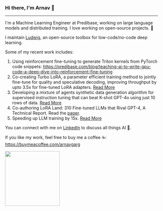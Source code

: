 ### Hi there, I'm Arnav 👋
---- 

I'm a Machine Learning Engineer at Predibase, working on large language models and distributed training. I love working on open-source projects. 🚀

I maintain [Ludwig](https://github.com/ludwig-ai/ludwig.git), an open-source toolbox for low-code/no-code deep learning. 

Some of my recent work includes:

1. Using reinforcement fine-tuning to generate Triton kernels from PyTorch code snippets: https://predibase.com/blog/teaching-ai-to-write-gpu-code-a-deep-dive-into-reinforcement-fine-tuning
2. Co-creating Turbo LoRA, a parameter efficient training method to jointly fine-tune for quality and speculative decoding, improving throughput by upto 3.5x for fine-tuned LoRA adapters. [Read More](https://predibase.com/blog/turbo-lora)
3. Developing a mixture of agents synthetic data generation algorithm for supervised instruction tuning that can beat K-shot GPT-4o using just 10 rows of data. [Read More](https://predibase.com/blog/how-to-generate-synthetic-data-and-fine-tune-a-slm-that-beats-gpt-4o)
4. Co-authoring LoRA Land: 310 Fine-tuned LLMs that Rival GPT-4, A Technical Report. Read the [paper](https://arxiv.org/abs/2405.00732).
5. Speeding up LLM training by 15x. [Read More](https://predibase.com/blog/how-we-accelerated-fine-tuning-by-15x-in-less-than-15-days)

You can connect with me on [LinkedIn](https://www.linkedin.com/in/arnavgrg) to discuss all things AI 🤖.

If you like my work, feel free to buy me a coffee ☕: https://buymeacoffee.com/arnavgarg 

<a href="#">
  <img src="https://github-readme-stats.vercel.app/api?username=arnavgarg1&theme=react&show_icons=true" height="180px">
</a>

<br/>  
